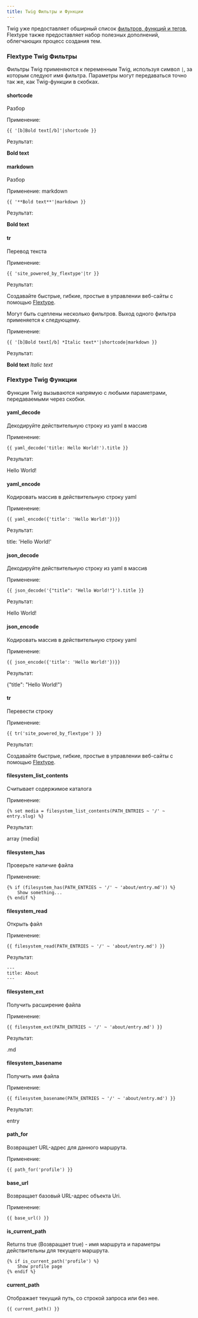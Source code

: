 ```yaml
---
title: Twig Фильтры и Функции
---
```


Twig уже предоставляет обширный список [фильтров, функций и тегов](https://twig.symfony.com/doc/2.x/), Flextype также предоставляет набор полезных дополнений, облегчающих процесс создания тем.

### Flextype Twig Фильтры

Фильтры Twig применяются к переменным Twig, используя символ `|`, за которым следуют имя фильтра. Параметры могут передаваться точно так же, как Twig-функции в скобках.

#### shortcode

Разбор

Применение:

    {{ '[b]Bold text[/b]'|shortcode }}
    

Результат:

**Bold text**

#### markdown

Разбор

Применение: markdown

    {{ '**Bold text**'|markdown }}
    

Результат:

**Bold text**

#### tr

Перевод текста

Применение:

    {{ 'site_powered_by_flextype'|tr }}
    

Результат:

Создавайте быстрые, гибкие, простые в управлении веб-сайты с помощью
<a href="http://flextype.org">Flextype</a>.

Могут быть сцеплены несколько фильтров. Выход одного фильтра применяется к следующему.

Применение:

    {{ '[b]Bold text[/b] *Italic text*'|shortcode|markdown }}
    

Результат:

**Bold text** *Italic text*

### Flextype Twig Функции

Функции Twig вызываются напрямую с любыми параметрами, передаваемыми через скобки.

#### yaml_decode

Декодируйте действительную строку из yaml в массив

Применение:

    {{ yaml_decode('title: Hello World!').title }}
    

Результат:

Hello World!

#### yaml_encode

Кодировать массив в действительную строку yaml

Применение:

    {{ yaml_encode({'title': 'Hello World!'})}}
    

Результат:

title: 'Hello World!'

#### json_decode

Декодируйте действительную строку из yaml в массив

Применение:

    {{ json_decode('{"title": "Hello World!"}').title }}
    

Результат:

Hello World!

#### json_encode

Кодировать массив в действительную строку yaml

Применение:

    {{ json_encode({'title': 'Hello World!'})}}
    

Результат:

{"title": "Hello World!"}

#### tr

Перевести строку

Применение:

    {{ tr('site_powered_by_flextype') }}
    

Результат:

Создавайте быстрые, гибкие, простые в управлении веб-сайты с помощью
<a href="http://flextype.org">Flextype</a>.

#### filesystem_list_contents

Считывает содержимое каталога

Применение:

    {% set media = filesystem_list_contents(PATH_ENTRIES ~ '/' ~ entry.slug) %}
    

Результат:

array (media)

#### filesystem_has

Проверьте наличие файла

Применение:

    {% if (filesystem_has(PATH_ENTRIES ~ '/' ~ 'about/entry.md')) %}
        Show something...
    {% endif %}
    

#### filesystem_read

Открыть файл

Применение:

    {{ filesystem_read(PATH_ENTRIES ~ '/' ~ 'about/entry.md') }}
    

Результат:

    ---
    title: About
    ---
    

#### filesystem_ext

Получить расширение файла

Применение:

    {{ filesystem_ext(PATH_ENTRIES ~ '/' ~ 'about/entry.md') }}
    

Результат:

.md

#### filesystem_basename

Получить имя файла

Применение:

    {{ filesystem_basename(PATH_ENTRIES ~ '/' ~ 'about/entry.md') }}
    

Результат:

entry

#### path_for

Возвращает URL-адрес для данного маршрута.

Применение:

    {{ path_for('profile') }}
    

#### base_url

Возвращает базовый URL-адрес объекта Uri.

Применение:

    {{ base_url() }}
    

#### is_current_path

Returns true (Возвращает true) - имя маршрута и параметры действительны для текущего маршрута.

    {% if is_current_path('profile') %}
        Show profile page
    {% endif %}
    

#### current_path

Отображает текущий путь, со строкой запроса или без нее.

    {{ current_path() }}